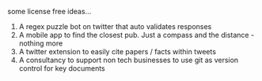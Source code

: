 some license free ideas...

1. A regex puzzle bot on twitter that auto validates responses
2. A mobile app to find the closest pub. Just a compass and the distance - nothing more
3. A twitter extension to easily cite papers / facts within tweets
4. A consultancy to support non tech businesses to use git as version control for key documents
